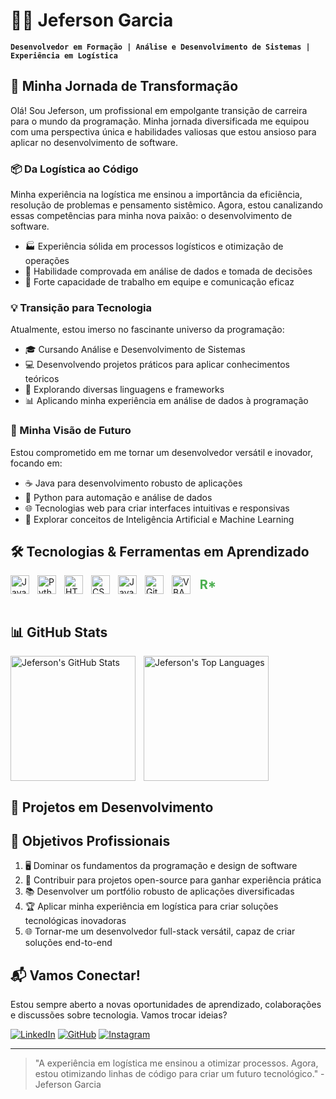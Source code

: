 # 👨‍💻 Jeferson Garcia

**`Desenvolvedor em Formação | Análise e Desenvolvimento de Sistemas | Experiência em Logística`**

## 🚀 Minha Jornada de Transformação

Olá! Sou Jeferson, um profissional em empolgante transição de carreira para o mundo da programação. Minha jornada diversificada me equipou com uma perspectiva única e habilidades valiosas que estou ansioso para aplicar no desenvolvimento de software.

### 📦 Da Logística ao Código

Minha experiência na logística me ensinou a importância da eficiência, resolução de problemas e pensamento sistêmico. Agora, estou canalizando essas competências para minha nova paixão: o desenvolvimento de software.

- 🏭 Experiência sólida em processos logísticos e otimização de operações
- 🧠 Habilidade comprovada em análise de dados e tomada de decisões
- 🤝 Forte capacidade de trabalho em equipe e comunicação eficaz

### 💡 Transição para Tecnologia

Atualmente, estou imerso no fascinante universo da programação:

- 🎓 Cursando Análise e Desenvolvimento de Sistemas
- 💻 Desenvolvendo projetos práticos para aplicar conhecimentos teóricos
- 🔧 Explorando diversas linguagens e frameworks
- 📊 Aplicando minha experiência em análise de dados à programação

### 🔮 Minha Visão de Futuro

Estou comprometido em me tornar um desenvolvedor versátil e inovador, focando em:

- ☕ Java para desenvolvimento robusto de aplicações
- 🐍 Python para automação e análise de dados
- 🌐 Tecnologias web para criar interfaces intuitivas e responsivas
- 🧠 Explorar conceitos de Inteligência Artificial e Machine Learning

## 🛠️ Tecnologias & Ferramentas em Aprendizado

<img align="left" alt="Java" title="Java" width="30px" style="padding-right:10px;" src="https://cdn.jsdelivr.net/gh/devicons/devicon/icons/java/java-original.svg"/>
<img align="left" alt="Python" title="Python" width="30px" style="padding-right:10px;" src="https://cdn.jsdelivr.net/gh/devicons/devicon/icons/python/python-original.svg"/>
<img align="left" alt="HTML" title="HTML" width="30px" style="padding-right:10px;" src="https://cdn.jsdelivr.net/gh/devicons/devicon/icons/html5/html5-original.svg"/>
<img align="left" alt="CSS" title="CSS" width="30px" style="padding-right:10px;" src="https://cdn.jsdelivr.net/gh/devicons/devicon/icons/css3/css3-original.svg"/>
<img align="left" alt="JavaScript" title="JavaScript" width="30px" style="padding-right:10px;" src="https://cdn.jsdelivr.net/gh/devicons/devicon/icons/javascript/javascript-original.svg"/>
<img align="left" alt="Git" title="Git" width="30px" style="padding-right:10px;" src="https://cdn.jsdelivr.net/gh/devicons/devicon/icons/git/git-original.svg"/>
<img align="left" alt="VBA" title="VBA" width="30px" style="padding-right:10px;" src="https://cdn.jsdelivr.net/gh/devicons/devicon/icons/microsoftsqlserver/microsoftsqlserver-plain.svg"/>
<span align="left" alt="Regex" title="Regex" style="display:inline-block; width:30px; height:30px; line-height:30px; text-align:center; font-weight:bold; font-size:20px; color:#4CAF50; padding-right:10px;">R*</span>

<br/>
<br/>

## 📊 GitHub Stats

<p>
  <img align="left" alt="Jeferson's GitHub Stats" height="200px" style="padding-right:10px;" src="https://github-readme-stats.vercel.app/api?username=Garcia02&show_icons=true&theme=tokyonight&include_all_commits=true&locale=pt-br"/>
  <img align="left" alt="Jeferson's Top Languages" height="200px" src="https://github-readme-stats.vercel.app/api/top-langs/?username=Garcia02&theme=tokyonight&layout=compact&custom_title=Tecnologias%20Mais%20Usadas&langs_count=6"/>
</p>

<br clear="both"/>

## 🚀 Projetos em Desenvolvimento

<!-- Aqui você pode adicionar cards de seus projetos à medida que os desenvolve -->

## 🌟 Objetivos Profissionais

1. 🖥️ Dominar os fundamentos da programação e design de software
2. 🤝 Contribuir para projetos open-source para ganhar experiência prática
3. 📚 Desenvolver um portfólio robusto de aplicações diversificadas
4. 🏆 Aplicar minha experiência em logística para criar soluções tecnológicas inovadoras
5. 🌐 Tornar-me um desenvolvedor full-stack versátil, capaz de criar soluções end-to-end

## 📬 Vamos Conectar!

Estou sempre aberto a novas oportunidades de aprendizado, colaborações e discussões sobre tecnologia. Vamos trocar ideias?

[![LinkedIn](https://img.shields.io/badge/LinkedIn-0077B5?style=for-the-badge&logo=linkedin&logoColor=white)](https://www.linkedin.com/in/jeferson-garcia-315270b0)
[![GitHub](https://img.shields.io/badge/GitHub-100000?style=for-the-badge&logo=github&logoColor=white)](https://github.com/Garcia02)
[![Instagram](https://img.shields.io/badge/Instagram-E4405F?style=for-the-badge&logo=instagram&logoColor=white)](https://www.instagram.com/jefersongarcia.l/)

---

> "A experiência em logística me ensinou a otimizar processos. Agora, estou otimizando linhas de código para criar um futuro tecnológico." - Jeferson Garcia
